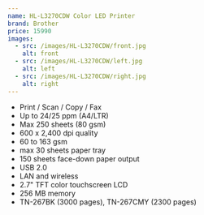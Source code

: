 ```yaml
---
name: HL-L3270CDW Color LED Printer
brand: Brother
price: 15990
images:
  - src: /images/HL-L3270CDW/front.jpg
    alt: front
  - src: /images/HL-L3270CDW/left.jpg
    alt: left
  - src: /images/HL-L3270CDW/right.jpg
    alt: right
---
```


* Print / Scan / Copy / Fax
* Up to 24/25 ppm (A4/LTR)
* Max 250 sheets (80 gsm)
* 600 x 2,400 dpi quality
* 60 to 163 gsm
* max 30 sheets paper tray
* 150 sheets face-down paper output
* USB 2.0
* LAN and wireless
* 2.7" TFT color touchscreen LCD
* 256 MB memory
* TN-267BK (3000 pages), TN-267CMY (2300 pages)
